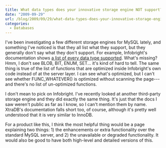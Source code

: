 ```yaml
---
title: What data types does your innovative storage engine NOT support?
date: "2009-09-29"
url: /blog/2009/09/29/what-data-types-does-your-innovative-storage-engine-not-support/
categories:
  - Databases
---
```

I've been investigating a few different storage engines for MySQL lately, and something I've noticed is that they all list what they support, but they generally don't say what they don't support. For example, Infobright's documentation shows [a list of every data type supported](http://www.infobright.org/wiki/Supported_Data_Types_and_Values/). What's missing? Hmm, I don't see BLOB, BIT, ENUM, SET... it's kind of hard to tell. The same thing is true of the list of functions that are optimized inside Infobright's own code instead of at the server layer. I can see what's optimized, but I can't see whether FUNC_WHATEVER() is optimized without scanning the page---and there's no list of un-optimized functions.

I don't mean to pick on Infobright. I've recently looked at another third-party storage engine and they did exactly the same thing. It's just that the docs I saw weren't public as far as I know, so I can't mention them by name. XtraDB's documentation falls short too, of course, although it's pretty well understood that it is very similar to InnoDB.

For a product like this, I think the most helpful thing would be a page explaining two things: 1) the enhancements or extra functionality over the standard MySQL server, and 2) the unavailable or degraded functionality. It would also be good to have both high-level and detailed versions of this.


